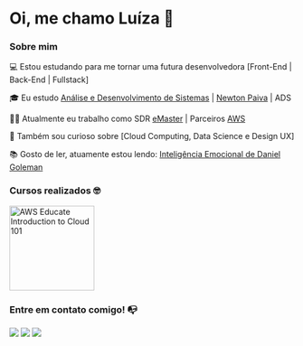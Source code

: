 # Oi, me chamo Luíza 👋

### Sobre mim

💻 Estou estudando para me tornar uma futura desenvolvedora [Front-End | Back-End | Fullstack]

<!-- Isso é um comentário, não irá aparecer no seu perfil
(Abaixo você seleciona o curso que você está fazendo no momento) -->

🎓 Eu estudo [Análise e Desenvolvimento de Sistemas](https://newtonpaiva.br/cursos/graduacao/analise-e-desenvolvimento-de-sistemas/) | [Newton Paiva](https://newtonpaiva.br/) | ADS

👩‍💻 Atualmente eu trabalho como SDR [eMaster](https://emaster.cloud/) | Parceiros [AWS](https://aws.amazon.com/)

🔎 Também sou curioso sobre [Cloud Computing, Data Science e Design UX]


📚 Gosto de ler, atuamente estou lendo: [Inteligência Emocional de Daniel Goleman](https://drive.google.com/file/d/1H3KFMZO6bg6XAgnsmawKp2f3mi1POyFp/view?usp=sharing)


<!-- (Já colocar tecnologias do On Demand que aprende no curso)) -->



<!-- (Você pode adicionar novas tecnologias insira ![Nome da Tecnologia](https://img.shields.io/badge/-[Nome da tecnologia]-[Cor do fundo]?style=flat-square&logo=[Nome da tecnologia])) -->

### Cursos realizados 🤓

<a href="https://www.credly.com/badges/90116376-b0e7-46ac-8dd2-466085fbee0a/public_url/" target="_blank">
  <img src="https://d1.awsstatic.com/WWPS/AWS_Educate_Logo2.914df33100523a7d60c9c897d79d1cec23cc7e0c.png" alt="AWS Educate Introduction to Cloud 101" style="width: 150px;">
</a>



### Entre em contato comigo! 📭
<div>

<a href="https://instagram.com/ads_luizapaiva" target="_blank"><img src="https://img.shields.io/badge/-Instagram-%23E4405F?style=for-the-badge&logo=instagram&logoColor=white" target="_blank"></a>
<a href="https://www.linkedin.com/in/luizadpaiva" target="_blank"><img src="https://img.shields.io/badge/-LinkedIn-%230077B5?style=for-the-badge&logo=linkedin&logoColor=white" target="_blank"></a> 
<a href="https://www.wa.me/5531992555564" target="_blank">
  <img src="https://img.shields.io/badge/-WhatsApp-%2300FF00?style=for-the-badge&logo=whatsapp&logoColor=white" target="_blank">
</a>

</div>
